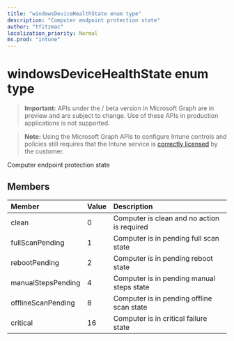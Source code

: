 ```yaml
---
title: "windowsDeviceHealthState enum type"
description: "Computer endpoint protection state"
author: "tfitzmac"
localization_priority: Normal
ms.prod: "intune"
---
```


# windowsDeviceHealthState enum type

> **Important:** APIs under the / beta version in Microsoft Graph are in preview and are subject to change. Use of these APIs in production applications is not supported.

> **Note:** Using the Microsoft Graph APIs to configure Intune controls and policies still requires that the Intune service is [correctly licensed](https://go.microsoft.com/fwlink/?linkid=839381) by the customer.

Computer endpoint protection state
## Members
|Member|Value|Description|
|:---|:---|:---|
|clean|0|Computer is clean and no action is required|
|fullScanPending|1|Computer is in pending full scan state|
|rebootPending|2|Computer is in pending reboot state|
|manualStepsPending|4|Computer is in pending manual steps state|
|offlineScanPending|8|Computer is in pending offline scan state|
|critical|16|Computer is in critical failure state|





